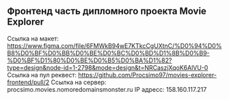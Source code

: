 ## Фронтенд часть дипломного проекта Movie Explorer
Ссылка на макет: https://www.figma.com/file/6FMWkB94wE7KTkcCgUXtnC/%D0%94%D0%B8%D0%BF%D0%BB%D0%BE%D0%BC%D0%BD%D1%8B%D0%B9-%D0%BF%D1%80%D0%BE%D0%B5%D0%BA%D1%82?type=design&node-id=1-2798&mode=design&t=NRCaszjXqoK6AlVU-0
Ссылка на пул реквест: https://github.com/Procsimo97/movies-explorer-frontend/pull/2
Ссылка на сервер: procsimo.movies.nomoredomainsmonster.ru
IP адресс: 158.160.117.217